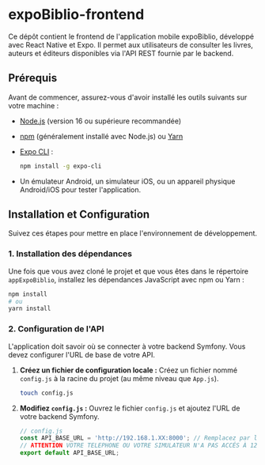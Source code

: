# expoBiblio-frontend

Ce dépôt contient le frontend de l'application mobile expoBiblio, développé avec React Native et Expo. Il permet aux utilisateurs de consulter les livres, auteurs et éditeurs disponibles via l'API REST fournie par le backend.

## Prérequis

Avant de commencer, assurez-vous d'avoir installé les outils suivants sur votre machine :

- [Node.js](https://nodejs.org/en/) (version 16 ou supérieure recommandée)
- [npm](https://www.npmjs.com/) (généralement installé avec Node.js) ou [Yarn](https://yarnpkg.com/)
- [Expo CLI](https://docs.expo.dev/workflow/expo-cli/) :

  ```bash
  npm install -g expo-cli
  ```

- Un émulateur Android, un simulateur iOS, ou un appareil physique Android/iOS pour tester l'application.

## Installation et Configuration

Suivez ces étapes pour mettre en place l'environnement de développement.

### 1. Installation des dépendances

Une fois que vous avez cloné le projet et que vous êtes dans le répertoire `appExpoBiblio`, installez les dépendances JavaScript avec npm ou Yarn :

```bash
npm install
# ou
yarn install
```

### 2. Configuration de l'API

L'application doit savoir où se connecter à votre backend Symfony. Vous devez configurer l'URL de base de votre API.

1. **Créez un fichier de configuration locale :**
    Créez un fichier nommé `config.js` à la racine du projet (au même niveau que `App.js`).

    ```bash
    touch config.js
    ```

2. **Modifiez `config.js` :**
    Ouvrez le fichier `config.js` et ajoutez l'URL de votre backend Symfony.

    ```javascript
    // config.js
    const API_BASE_URL = 'http://192.168.1.XX:8000'; // Remplacez par l'adresse IP de votre machine et le port de Symfony
    // ATTENTION VOTRE TELEPHONE OU VOTRE SIMULATEUR N'A PAS ACCÉS À 127.0.0.1
    export default API_BASE_URL;
